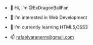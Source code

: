 - 👋 Hi, I’m @ExDragonBallFan
- 👀 I’m interested in Web Development
- 🌱 I’m currently learning HTML5,CSS3

- 📫 rafaelvaranerm@gmail.com

<!---
ExDragonBallFan/ExDragonBallFan is a ✨ special ✨ repository because its `README.md` (this file) appears on your GitHub profile.
You can click the Preview link to take a look at your changes.
--->
